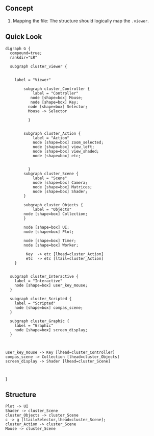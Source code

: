 ## Concept

1. Mapping the file: The structure should logically map the `.viewer`.

## Quick Look

```graphviz
digraph G {
  compound=true;
  rankdir="LR"
  
  subgraph cluster_viewer {


    label = "Viewer"

        subgraph cluster_Controller {
            label = "Controller"
           node [shape=box] Mouse;
           node [shape=box] Key;
          node [shape=box] Selector;
          Mouse -> Selector

          }


        subgraph cluster_Action {
            label = "Action"
            node [shape=box] zoom_selected;
            node [shape=box] view_left;
            node [shape=box] view_shaded;
            node [shape=box] etc;


          }
        subgraph cluster_Scene {
            label = "Scene"
            node [shape=box] Camera;
            node [shape=box] Matrices;
            node [shape=box] Shader;
        }

        subgraph cluster_Objects {
            label = "Objects"
        node [shape=box] Collection;
        }

        node [shape=box] UI;
        node [shape=box] Plot;

        node [shape=box] Timer;
        node [shape=box] Worker;

         Key  -> etc [lhead=cluster_Action]
         etc  -> etc [ltail=cluster_Action]
    }


  subgraph cluster_Interactive {
    label = "Interactive"
    node [shape=box] user_key_mouse;
  }

  subgraph cluster_Scripted {
    label = "Scripted"
    node [shape=box] compas_scene;
  }

  subgraph cluster_Graphic {
    label = "Graphic"
    node [shape=box] screen_display;
  }



user_key_mouse -> Key [lhead=cluster_Controller]
compas_scene -> Collection [lhead=cluster_Objects]
screen_display -> Shader [lhead=cluster_Scene]



}

```

## Structure




    Plot -> UI
    Shader -> cluster_Scene
    cluster_Objects -> cluster_Scene
    c -> g [ltail=Selector,lhead=cluster_Scene];
    cluster_Action -> cluster_Scene
    Mouse -> cluster_Scene

